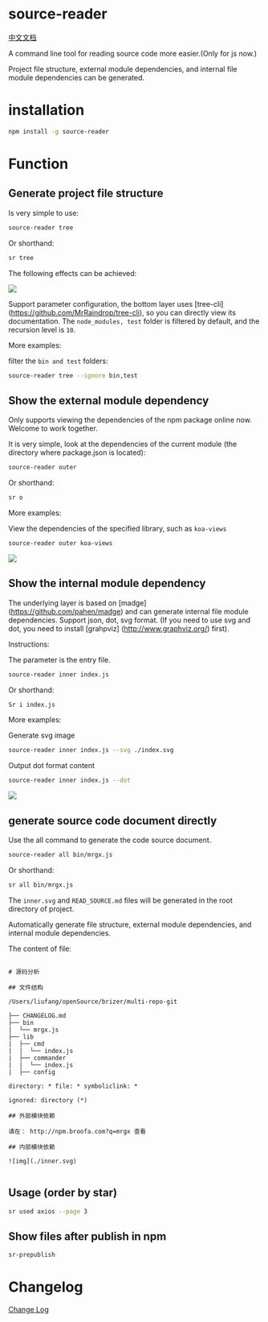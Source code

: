 # source-reader

[中文文档](./README_ZH.md)

A command line tool for reading source code more easier.(Only for js now.) 

Project file structure, external module dependencies, and internal file module dependencies can be generated.

# installation

``` bash
npm install -g source-reader
```


# Function

## Generate project file structure

Is very simple to use:

``` bash
source-reader tree
```

Or shorthand:

``` bash
sr tree
```


The following effects can be achieved:

<img src="https://raw.githubusercontent.com/brizer/graph-bed/master/img/20191016153134.png"/>

Support parameter configuration, the bottom layer uses [tree-cli] (https://github.com/MrRaindrop/tree-cli), so you can directly view its documentation. The `node_modules, test` folder is filtered by default, and the recursion level is `10`.

More examples:

filter the `bin and test` folders:

``` bash
source-reader tree --ignore bin,test
```

## Show the external module dependency

Only supports viewing the dependencies of the npm package online now. Welcome to work together.

It is very simple, look at the dependencies of the current module (the directory where package.json is located):

``` bash
source-reader outer
```

Or shorthand:

``` bash
sr o
```

More examples:

View the dependencies of the specified library, such as `koa-views`

``` bash
source-reader outer koa-views
```

<img src="https://raw.githubusercontent.com/brizer/graph-bed/master/img/20191022144310.png"/>

## Show the internal module dependency

The underlying layer is based on [madge] (https://github.com/pahen/madge) and can generate internal file module dependencies. Support json, dot, svg format. (If you need to use svg and dot, you need to install [grahpviz] (http://www.graphviz.org/) first).


Instructions:

The parameter is the entry file.

``` bash
source-reader inner index.js
```

Or shorthand:

``` bash
Sr i index.js
```

More examples:

Generate svg image

``` bash
source-reader inner index.js --svg ./index.svg
```

Output dot format content

``` bash
source-reader inner index.js --dot
```

<img src="https://raw.githubusercontent.com/brizer/graph-bed/master/img/20191022162516.png"/>


## generate source code document directly

Use the all command to generate the code source  document.

``` bash
source-reader all bin/mrgx.js
```

Or shorthand:

``` bash
sr all bin/mrgx.js
```

The `inner.svg` and `READ_SOURCE.md` files will be generated in the root directory of project.

Automatically generate file structure, external module dependencies, and internal module dependencies.



The content of file:

```

# 源码分析

## 文件结构

/Users/liufang/openSource/brizer/multi-repo-git

├── CHANGELOG.md
├── bin
|  └── mrgx.js
├── lib
|  ├── cmd
|  |  └── index.js
|  ├── commander
|  |  └── index.js
|  ├── config

directory: * file: * symboliclink: *

ignored: directory (*)

## 外部模块依赖

请在： http://npm.broofa.com?q=mrgx 查看

## 内部模块依赖

![img](./inner.svg)
  
```

## Usage (order by star)

``` sh
sr used axios --page 3
```


## Show files after publish in npm

``` sh
sr-prepublish
```


# Changelog

[Change Log](./CHANGELOG.md)